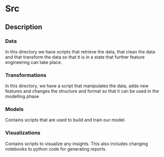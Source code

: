 # Src

## Description

### Data

In this directory we have scripts that retrieve the data, that clean the data and that transform the data so that it is in a state that further feature engineering can take place.

### Transformations

In this directory, we have a script that manipulates the data, adds new features and changes the structure and format so that it can be used in the modelling phase

### Models

Contains scripts that are used to build and train our model.

### Visualizations

Contains scripts to visualize any insights. This also includes changing notebooks to python code for generating reports.
